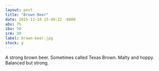 ```yaml
---
layout: post
title: "Brown Beer"
date: 2015-11-18 15:49:22 -0800
abv: 7%
ibu: 50
srm: 30
label: brown-beer.jpg
stock: y
---
```

A strong brown beer.  Sometimes called Texas Brown.  Malty and hoppy.  Balanced but strong.
